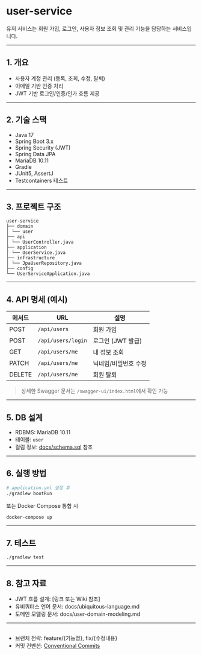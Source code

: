 # user-service

유저 서비스는 회원 가입, 로그인, 사용자 정보 조회 및 관리 기능을 담당하는 서비스입니다.

---

## 1. 개요

- 사용자 계정 관리 (등록, 조회, 수정, 탈퇴)
- 이메일 기반 인증 처리
- JWT 기반 로그인/인증/인가 흐름 제공

---

## 2. 기술 스택

- Java 17
- Spring Boot 3.x
- Spring Security (JWT)
- Spring Data JPA
- MariaDB 10.11
- Gradle
- JUnit5, AssertJ
- Testcontainers 테스트

---

## 3. 프로젝트 구조
```
user-service
├── domain
│ └── user
├── api
│ └── UserController.java
├── application
│ └── UserService.java
├── infrastructure
│ └── JpaUserRepository.java
├── config
└── UserServiceApplication.java
```

---

## 4. API 명세 (예시)

| 메서드 | URL             | 설명         |
|--------|------------------|--------------|
| POST   | `/api/users`     | 회원 가입    |
| POST   | `/api/users/login` | 로그인 (JWT 발급) |
| GET    | `/api/users/me`  | 내 정보 조회 |
| PATCH  | `/api/users/me`  | 닉네임/비밀번호 수정 |
| DELETE | `/api/users/me`  | 회원 탈퇴    |

> 상세한 Swagger 문서는 `/swagger-ui/index.html`에서 확인 가능

---

## 5. DB 설계

- RDBMS: MariaDB 10.11
- 테이블: `user`
- 컬럼 정보: [docs/schema.sql](./docs/schema.sql) 참조

---

## 6. 실행 방법

```bash
# application.yml 설정 후
./gradlew bootRun
```
또는 Docker Compose 통합 시
```bash
docker-compose up
```

---

## 7. 테스트

```bash
./gradlew test
```

---

## 8. 참고 자료
- JWT 흐름 설계: [링크 또는 Wiki 참조]
- 유비쿼터스 언어 문서: docs/ubiquitous-language.md
- 도메인 모델링 문서: docs/user-domain-modeling.md

---

## 
- 브랜치 전략: feature/{기능명}, fix/{수정내용}
- 커밋 컨벤션: [Conventional Commits](https://www.conventionalcommits.org/ko/v1.0.0/)

